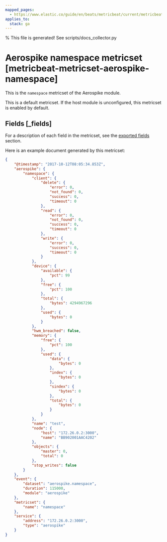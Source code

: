 ```yaml
---
mapped_pages:
  - https://www.elastic.co/guide/en/beats/metricbeat/current/metricbeat-metricset-aerospike-namespace.html
applies_to:
  stack: ga
---
```


% This file is generated! See scripts/docs_collector.py

# Aerospike namespace metricset [metricbeat-metricset-aerospike-namespace]

This is the `namespace` metricset of the Aerospike module.

This is a default metricset. If the host module is unconfigured, this metricset is enabled by default.

## Fields [_fields]

For a description of each field in the metricset, see the [exported fields](/reference/metricbeat/exported-fields-aerospike.md) section.

Here is an example document generated by this metricset:

```json
{
    "@timestamp": "2017-10-12T08:05:34.853Z",
    "aerospike": {
        "namespace": {
            "client": {
                "delete": {
                    "error": 0,
                    "not_found": 0,
                    "success": 0,
                    "timeout": 0
                },
                "read": {
                    "error": 0,
                    "not_found": 0,
                    "success": 0,
                    "timeout": 0
                },
                "write": {
                    "error": 0,
                    "success": 0,
                    "timeout": 0
                }
            },
            "device": {
                "available": {
                    "pct": 99
                },
                "free": {
                    "pct": 100
                },
                "total": {
                    "bytes": 4294967296
                },
                "used": {
                    "bytes": 0
                }
            },
            "hwm_breached": false,
            "memory": {
                "free": {
                    "pct": 100
                },
                "used": {
                    "data": {
                        "bytes": 0
                    },
                    "index": {
                        "bytes": 0
                    },
                    "sindex": {
                        "bytes": 0
                    },
                    "total": {
                        "bytes": 0
                    }
                }
            },
            "name": "test",
            "node": {
                "host": "172.26.0.2:3000",
                "name": "BB902001AAC4202"
            },
            "objects": {
                "master": 0,
                "total": 0
            },
            "stop_writes": false
        }
    },
    "event": {
        "dataset": "aerospike.namespace",
        "duration": 115000,
        "module": "aerospike"
    },
    "metricset": {
        "name": "namespace"
    },
    "service": {
        "address": "172.26.0.2:3000",
        "type": "aerospike"
    }
}
```

